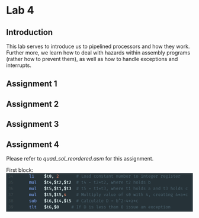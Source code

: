 # Lab 4

## Introduction

This lab serves to introduce us to pipelined processors and how they work. Further more, we learn how to deal with hazards within assembly programs
(rather how to prevent them), as well as how to handle exceptions and interrupts.

## Assignment 1

## Assignment 2

## Assignment 3

## Assignment 4

Please refer to *quad_sol_reordered.asm* for this assignment.

First block:
![First Block](https://github.com/rpartha/Computer-Architecture-Lab-S17/blob/master/Lab4/block1.PNG)
